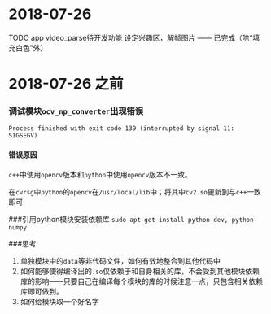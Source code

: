 # 2018-07-26
TODO app video_parse待开发功能
设定兴趣区，解帧图片 —— 已完成（除“填充白色”外）

# 2018-07-26 之前
### 调试模块`ocv_np_converter`出现错误

```shell
Process finished with exit code 139 (interrupted by signal 11: SIGSEGV)
```

#### 错误原因

`c++`中使用`opencv`版本和`python`中使用`opencv`版本不一致。

在`cvrsg`中`python`的`opencv`在`/usr/local/lib`中；将其中`cv2.so`更新到与`c++`一致即可


###引用python模块安装依赖库
`sudo apt-get install python-dev, python-numpy`



###思考

1. 单独模块中的`data`等非代码文件，如何有效地整合到其他代码中
2. 如何能够使得编译出的`.so`仅依赖于和自身相关的库，不会受到其他模块依赖库的影响——只要自己在编译每个模块的库的时候注意一点，只包含相关依赖库即可做到。
3. 如何给模块取一个好名字